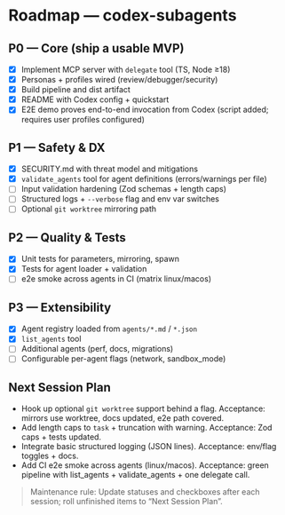 # Roadmap — codex-subagents

## P0 — Core (ship a usable MVP)
- [x] Implement MCP server with `delegate` tool (TS, Node ≥18)
- [x] Personas + profiles wired (review/debugger/security)
- [x] Build pipeline and dist artifact
- [x] README with Codex config + quickstart
- [x] E2E demo proves end-to-end invocation from Codex (script added; requires user profiles configured)

## P1 — Safety & DX
- [x] SECURITY.md with threat model and mitigations
- [x] `validate_agents` tool for agent definitions (errors/warnings per file)
- [ ] Input validation hardening (Zod schemas + length caps)
- [ ] Structured logs + `--verbose` flag and env var switches
- [ ] Optional `git worktree` mirroring path

## P2 — Quality & Tests
- [x] Unit tests for parameters, mirroring, spawn
- [x] Tests for agent loader + validation
- [ ] e2e smoke across agents in CI (matrix linux/macos)

## P3 — Extensibility
- [x] Agent registry loaded from `agents/*.md` / `*.json`
- [x] `list_agents` tool
- [ ] Additional agents (perf, docs, migrations)
- [ ] Configurable per-agent flags (network, sandbox_mode)

## Next Session Plan
- Hook up optional `git worktree` support behind a flag. Acceptance: mirrors use worktree, docs updated, e2e path covered.
- Add length caps to `task` + truncation with warning. Acceptance: Zod caps + tests updated.
- Integrate basic structured logging (JSON lines). Acceptance: env/flag toggles + docs.
- Add CI e2e smoke across agents (linux/macos). Acceptance: green pipeline with list_agents + validate_agents + one delegate call.

> Maintenance rule: Update statuses and checkboxes after each session; roll unfinished items to “Next Session Plan”.
